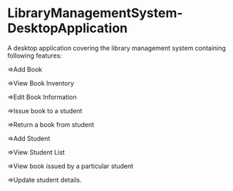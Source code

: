 # LibraryManagementSystem-DesktopApplication
A desktop application covering the library management system containing following features:

  =>Add Book
  
  =>View Book Inventory
  
  =>Edit Book Information
  
  =>Issue book to a student
  
  =>Return a book from student
  
  =>Add Student
  
  =>View Student List
  
  =>View book issued by a particular student
  
  =>Update student details.
